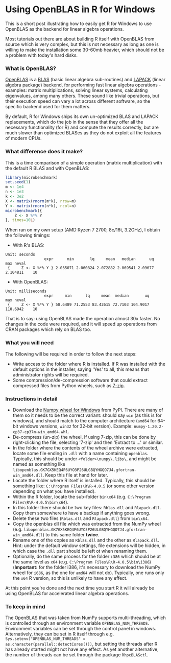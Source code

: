 # Using OpenBLAS in R for Windows

This is a short post illustrating how to easily get R for Windows to use OpenBLAS as the backend for linear algebra operations.

Most tutorials out there are about building R itself with OpenBLAS from source which is very complex, but this is not necessary as long as one is willing to make the installation some 30-60mb heavier, which should not be a problem with today's hard disks.

### What is OpenBLAS?

[OpenBLAS](https://www.openblas.net) is a [BLAS](https://en.wikipedia.org/wiki/Basic_Linear_Algebra_Subprograms) (basic linear algebra sub-routines) and [LAPACK](https://en.wikipedia.org/wiki/LAPACK) (linear algebra package) backend, for performing fast linear algebra operations - examples: matrix multiplications, solving linear systems, calculating eigenvalues, among many others. These sound like trivial operations, but their execution speed can vary a lot across different software, so the specific backend used for them matters.

By default, R for Windows ships its own un-optimized BLAS and LAPACK replacements, which do the job in the sense that they offer all the necessary functionality (for R) and compute the results correctly, but are much slower than optimized BLASes as they do not exploit all the features of modern CPUs.

### What difference does it make?

This is a time comparison of a simple operation (matrix multiplication) with the default R BLAS and with OpenBLAS:
```r
library(microbenchmark)
set.seed(1)
m <- 1e4
n <- 1e3
k <- 3e2
X <- matrix(rnorm(m*k), nrow=m)
Y <- matrix(rnorm(n*k), ncol=n)
microbenchmark({
    Z <- X %*% Y
}, times=10L)
```

When ran on my own setup (AMD Ryzen 7 2700, 8c/16t, 3.2GHz), I obtain the following timings:

* With R's BLAS:
```
Unit: seconds
                 expr      min       lq     mean   median      uq      max neval
 {     Z <- X %*% Y } 2.035071 2.060824 2.072882 2.069541 2.09677 2.104811    10
```

* With OpenBLAS:
```
Unit: milliseconds
                 expr     min      lq     mean  median       uq      max neval
 {     Z <- X %*% Y } 58.6489 71.2553 83.42615 72.7103 104.9017 110.6942    10
```

That is to say: using OpenBLAS made the operation almost 30x faster. No changes in the code were required, and it will speed up operations from CRAN packages which rely on BLAS too.


### What you will need

The following will be required in order to follow the next steps:
* Write access to the folder where R is installed. If R was installed with the default options in the installer, saying 'Yes' to all, this means that administrator rights will be required.
* Some compression/de-compression software that could extract compressed files from Python wheels, such as [7-zip](https://www.7-zip.org).

### Instructions in detail

* Download the [Numpy wheel for Windows](https://pypi.org/project/numpy/#files) from PyPI. There are many of them so it needs to be the correct variant: should say `win` (as this is for windows), and should match to the computer architecture (`amd64` for 64-bit windows versions, `win32` for 32-bit version). Example: `numpy-1.20.2-cp37-cp37m-win_amd64.whl`.
* De-compress (un-zip) the wheel. If using 7-zip, this can be done by right-clicking the file, selecting '7-zip' and then 'Extract to ...' or similar.
* In the folder where the contents of the wheel archive were extracted, locate some file ending in `.dll` with a name containing `openblas`. Typically, this should be under `<folder>\numpy\.libs\`, and might be named as something like `libopenblas.GK7GX5KEQ4F6UYO3P26ULGBQYHGQO7J4.gfortran-win_amd64.dll`. Keep this file at hand for later.
* Locate the folder where R itself is installed. Typically, this should be something like: `C:\Program Files\R\R-4.0.5` (or some other version depending on what you have installed).
* Within the R folder, locate the sub-folder `bin\x64` (e.g. `C:\Program Files\R\R-4.0.5\bin\x64`).
* In this folder there should be two key files: `Rblas.dll` and `Rlapack.dll`. Copy them somewhere to have a backup if anything goes wrong.
* Delete these two files (`Rblas.dll` and `Rlapack.dll`) from `bin\x64`.
* Copy the openblas dll file which was extracted from the NumPy wheel (e.g. `libopenblas.GK7GX5KEQ4F6UYO3P26ULGBQYHGQO7J4.gfortran-win_amd64.dll`) to this same folder **twice**.
* Rename one of the copies as `Rblas.dll` and the other as `Rlapack.dll`. Hint: under the default window settings, file extensions will be hidden, in which case the `.dll` part should be left ot when renaming them.
* Optionally, do the same process for the folder `i386` which should be at the same level as `x64` (e.g. `C:\Program Files\R\R-4.0.5\bin\i386`) (**Important:** for the folder i386, it's necessary to download the NumPy wheel for `i686`, as the one for `amd64` will not do). Typically, one runs only the `x64` R version, so this is unlikely to have any effect.

At this point you're done and the next time you start R it will already be using OpenBLAS for accelerated linear algebra operations.

### To keep in mind

The OpenBLAS that was taken from NumPy supports multi-threading, which is controlled through an environment variable `OPENBLAS_NUM_THREADS`. Environment variables can be set through the control panel in windows. Alternatively, they can be set in R itself through e.g. `Sys.setenv("OPENBLAS_NUM_THREADS" = as.character(parallel::detectCores()))`, but setting the threads after R has already started might not have any effect. As yet another alternative, the number of threads can be set through the package `RhpcBLASctl`.
